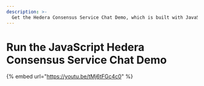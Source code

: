 ```yaml
---
description: >-
  Get the Hedera Consensus Service Chat Demo, which is built with JavaScript, running locally
---
```


# Run the JavaScript Hedera Consensus Service Chat Demo

{% embed url="https://youtu.be/tMj6tFGc4c0" %}



